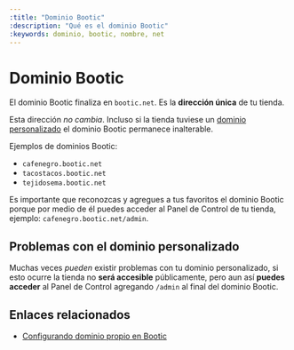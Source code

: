 ```yaml
---
:title: "Dominio Bootic"
:description: "Qué es el dominio Bootic"
:keywords: dominio, bootic, nombre, net 
---
```


# Dominio Bootic

El dominio Bootic finaliza en `bootic.net`. Es la **dirección única** de tu tienda. 

Esta dirección _no cambia_. Incluso si la tienda tuviese un [dominio personalizado][dominio] el dominio Bootic permanece inalterable.

Ejemplos de dominios Bootic:

* `cafenegro.bootic.net`
* `tacostacos.bootic.net`
* `tejidosema.bootic.net`

Es importante que reconozcas y agregues a tus favoritos el dominio Bootic porque por medio de él puedes acceder
al Panel de Control de tu tienda, ejemplo: `cafenegro.bootic.net/admin`.

## Problemas con el dominio personalizado

Muchas veces _pueden_ existir problemas con tu dominio personalizado, si esto ocurre la tienda no **será
accesible** públicamente, pero aun así **puedes acceder** al Panel de Control agregando `/admin` al final del
dominio Bootic.

## Enlaces relacionados

* [Configurando dominio propio en Bootic](/es/configuracion/dominio-propio)

[dominio]:/es/general/dominio-personalizado
